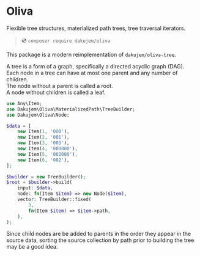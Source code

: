 # Oliva

Flexible tree structures, materialized path trees, tree traversal iterators.

>
> 💿 `composer require dakujem/oliva`
>


This package is a modern reimplementation of `dakujem/oliva-tree`.


A tree is a form of a graph, specifically a directed acyclic graph (DAG).  
Each node in a tree can have at most one parent and any number of children.  
The node without a parent is called a root.  
A node without children is called a leaf.  



```php
use Any\Item;
use Dakujem\Oliva\MaterializedPath\TreeBuilder;
use Dakujem\Oliva\Node;

$data = [
    new Item(1, '000'),
    new Item(2, '001'),
    new Item(3, '003'),
    new Item(4, '000000'),
    new Item(5, '002000'),
    new Item(6, '002'),
];

$builder = new TreeBuilder();
$root = $builder->build(
    input: $data,
    node: fn(Item $item) => new Node($item),
    vector: TreeBuilder::fixed(
        3,
        fn(Item $item) => $item->path,
    ),
);
```

Since child nodes are be added to parents in the order they appear in the source data, sorting the source collection by path prior to building the tree may be a good idea. 

